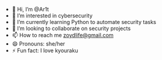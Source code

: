 - 👋 Hi, I’m @Ar1t
- 👀 I’m interested in cybersecurity
- 🌱 I’m currently learning Python to automate security tasks
- 💞️ I’m looking to collaborate on security projects
- 📫 How to reach me zoydlife@gmail.com
- 😄 Pronouns: she/her
- ⚡ Fun fact: I love kyouraku

<!---
Ar1t/Ar1t is a ✨ special ✨ repository because its `README.md` (this file) appears on your GitHub profile.
You can click the Preview link to take a look at your changes.
--->
